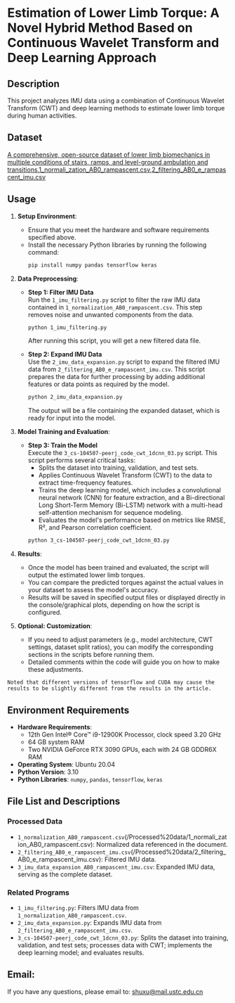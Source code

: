 # Estimation of Lower Limb Torque: A Novel Hybrid Method Based on Continuous Wavelet Transform and Deep Learning Approach

## Description
This project analyzes IMU data using a combination of Continuous Wavelet Transform (CWT) and deep learning methods to estimate lower limb torque during human activities.

## Dataset

[A comprehensive, open-source dataset of lower limb biomechanics in multiple conditions of stairs, ramps, and level-ground ambulation and transitions](https://www.epic.gatech.edu/opensource-biomechanics-camargo-et-al/),[1_normali_zation_AB0_rampascent.csv](/Processed%20data/1_normali_zation_AB0_rampascent.csv),[2_filtering_AB0_e_rampascent_imu.csv](/Processed%20data/2_filtering_AB0_e_rampascent_imu.csv)

## Usage
  
1. **Setup Environment**:
   - Ensure that you meet the hardware and software requirements specified above.
   - Install the necessary Python libraries by running the following command:
     ```bash
     pip install numpy pandas tensorflow keras
     ```

2. **Data Preprocessing**:
   - **Step 1: Filter IMU Data**  
     Run the `1_imu_filtering.py` script to filter the raw IMU data contained in `1_normalization_AB0_rampascent.csv`. This step removes noise and unwanted components from the data.
     ```bash
     python 1_imu_filtering.py
     ```
     After running this script, you will get a new filtered data file.

   - **Step 2: Expand IMU Data**  
     Use the `2_imu_data_expansion.py` script to expand the filtered IMU data from `2_filtering_AB0_e_rampascent_imu.csv`. This script prepares the data for further processing by adding additional features or data points as required by the model.
     ```bash
     python 2_imu_data_expansion.py
     ```
     The output will be a file containing the expanded dataset, which is ready for input into the model.

3. **Model Training and Evaluation**:
   - **Step 3: Train the Model**  
     Execute the `3_cs-104507-peerj_code_cwt_1dcnn_03.py` script. This script performs several critical tasks:
     - Splits the dataset into training, validation, and test sets.
     - Applies Continuous Wavelet Transform (CWT) to the data to extract time-frequency features.
     - Trains the deep learning model, which includes a convolutional neural network (CNN) for feature extraction, and a Bi-directional Long Short-Term Memory (Bi-LSTM) network with a multi-head self-attention mechanism for sequence modeling.
     - Evaluates the model's performance based on metrics like RMSE, R², and Pearson correlation coefficient.
     ```bash
     python 3_cs-104507-peerj_code_cwt_1dcnn_03.py
     ```

4. **Results**:
   - Once the model has been trained and evaluated, the script will output the estimated lower limb torques.
   - You can compare the predicted torques against the actual values in your dataset to assess the model's accuracy.
   - Results will be saved in specified output files or displayed directly in the console/graphical plots, depending on how the script is configured.

5. **Optional: Customization**:
   - If you need to adjust parameters (e.g., model architecture, CWT settings, dataset split ratios), you can modify the corresponding sections in the scripts before running them.
   - Detailed comments within the code will guide you on how to make these adjustments.
  
`Noted that different versions of tensorflow and CUDA may cause the results to be slightly different from the results in the article.`
## Environment Requirements
- **Hardware Requirements**:
  - 12th Gen Intel® Core™ i9-12900K Processor, clock speed 3.20 GHz
  - 64 GB system RAM
  - Two NVIDIA GeForce RTX 3090 GPUs, each with 24 GB GDDR6X RAM
- **Operating System**: Ubuntu 20.04
- **Python Version**: 3.10
- **Python Libraries**: `numpy`, `pandas`, `tensorflow`, `keras`

## File List and Descriptions

### Processed Data
- `1_normalization_AB0_rampascent.csv`(/Processed%20data/1_normali_zation_AB0_rampascent.csv): Normalized data referenced in the document.
- `2_filtering_AB0_e_rampascent_imu.csv`(/Processed%20data/2_filtering_AB0_e_rampascent_imu.csv): Filtered IMU data.
- `3_imu_data_expansion_AB0_rampascent_imu.csv`: Expanded IMU data, serving as the complete dataset.

### Related Programs
- `1_imu_filtering.py`: Filters IMU data from `1_normalization_AB0_rampascent.csv`.
- `2_imu_data_expansion.py`: Expands IMU data from `2_filtering_AB0_e_rampascent_imu.csv`.
- `3_cs-104507-peerj_code_cwt_1dcnn_03.py`: Splits the dataset into training, validation, and test sets; processes data with CWT; implements the deep learning model; and evaluates results.

  
## Email:

If you have any questions, please email to: [shuxu@mail.ustc.edu.cn](mailto:shuxu@mail.ustc.edu.cn)

